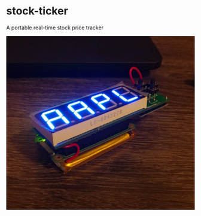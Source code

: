 # stock-ticker

A portable real-time stock price tracker

![Stock Ticker image](stock_ticker_image.png)
